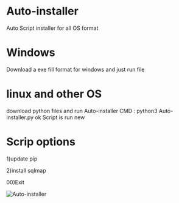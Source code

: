 # Auto-installer
Auto Script installer for all OS format 

# Windows 
Download a exe fill format for  windows and just run file 

# linux and other OS
download python files and run Auto-installer 
CMD :
python3 Auto-installer.py
ok Script is run new 

# Scrip options

1)update pip

2)install sqlmap

00)Exit

![Auto-installer](https://user-images.githubusercontent.com/43004701/161546833-14c015e4-9a8e-4917-b273-6f62803c44ed.png)
